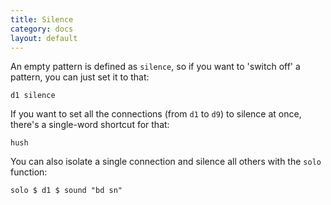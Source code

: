 ```yaml
---
title: Silence
category: docs
layout: default
---
```


An empty pattern is defined as `silence`, so if you want to 'switch
off' a pattern, you can just set it to that:

~~~~ {haskell}
d1 silence
~~~~

If you want to set all the connections (from `d1` to `d9`) to silence
at once, there's a single-word shortcut for that:

~~~~ {haskell}
hush
~~~~

You can also isolate a single connection and silence all others with
the `solo` function:

~~~~ {haskell}
solo $ d1 $ sound "bd sn"
~~~~
